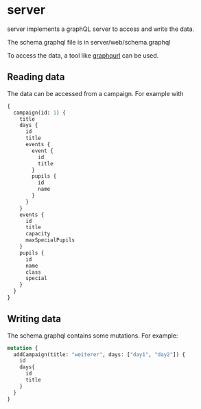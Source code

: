 # server

server implements a graphQL server to access and write the data.

The schema.graphql file is in server/web/schema.graphql

To access the data, a tool like [graphqurl](https://github.com/hasura/graphqurl) can be used.


## Reading data

The data can be accessed from a campaign. For example with

```graphql
{
  campaign(id: 1) {
    title
    days {
      id
      title
      events {
        event {
          id
          title
        }
        pupils {
          id
          name
        }
      }
    }
    events {
      id
      title
      capacity
      maxSpecialPupils
    }
    pupils {
      id
      name
      class
      special
    }
  }
}

```

## Writing data

The schema.graphql contains some mutations. For example:

```graphql
mutation {
  addCampaign(title: "weiterer", days: ["day1", "day2"]) {
    id
    days{
      id
      title
    }
  }
}
```
